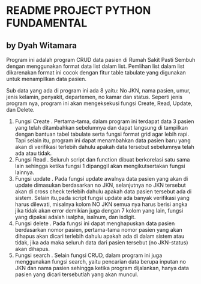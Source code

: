 # README PROJECT PYTHON FUNDAMENTAL
## by Dyah Witamara

Program ini adalah program CRUD data pasien di Rumah Sakit Pasti Sembuh dengan menggunakan format data list dalam list. Pemlihan  list dalam list dikarenakan format ini cocok dengan fitur table tabulate yang digunakan untuk menampilkan data pasien.

Sub data yang ada di program ini ada 8 yaitu: No JKN, nama pasien, umur, jenis kelamin, penyakit, departemen, no kamar dan status.
Seperti jenis program nya, program ini akan mengeksekusi fungsi Create, Read, Update, dan Delete.

1. Fungsi Create
. Pertama-tama, dalam program ini terdapat data 3 pasien yang telah ditambahkan sebelumnya dan dapat langsung di tampilkan dengan bantuan tabel tabulate serta fungsi format grid agar lebih rapi. Tapi selain itu, program ini dapat menambahkan data pasien baru yang akan di verifikasi terlebih dahulu apakah data tersebut sebelumnya telah ada atau tidak.
2. Fungsi Read
. Seluruh script dan function dibuat berkorelasi satu sama lain sehingga ketika fungsi 1 dipanggil akan mengikutsertakan fungsi lainnya.
3. Fungsi update
. Pada fungsi update awalnya data pasien yang akan di update dimasukan berdasarkan no JKN, selanjutnya no JKN tersebut akan di cross check terlebih dahulu apakah data pasien tersebut ada di sistem. Selain itu,pada script fungsi update ada banyak verifikasi yang harus dilewati, misalnya kolom NO JKN semua nya harus berisi angka jika tidak akan error demikian juga dengan 7 kolom yang lain, fungsi yang dipakai adalah isalpha, isalnum, dan isdigit.
4. Fungsi delete
. Pada fungsi ini dapat menghapuskan data pasien berdasarkan nomor pasien, pertama-tama nomor pasien yang akan dihapus akan dicari terlebih dahulu apakah ada di dalam sistem atau tidak, jika ada maka seluruh data dari pasien tersebut (no JKN-status) akan dihapus.
5. Fungsi search
. Selain fungsi CRUD, dalam program ini juga menggunakan fungsi search, yaitu pencarian data berupa inputan no JKN dan nama pasien sehingga ketika program dijalankan, hanya data pasien yang dicari tersebutlah yang akan muncul.
